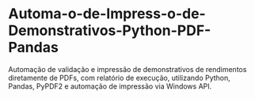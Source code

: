 # Automa-o-de-Impress-o-de-Demonstrativos-Python-PDF-Pandas
Automação de validação e impressão de demonstrativos de rendimentos diretamente de PDFs, com relatório de execução, utilizando Python, Pandas, PyPDF2 e automação de impressão via Windows API.
